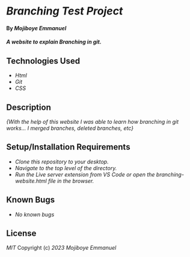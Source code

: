 # _Branching Test Project_

#### By _**Mojiboye Emmanuel**_

#### _A website to explain Branching in git._

## Technologies Used

* _Html_
* _Git_
* _CSS_

## Description 

_{With the help of this website I was able to learn how branching in git works... I merged branches, deleted branches, etc}_

## Setup/Installation Requirements 
* _Clone this repository to your desktop._ 
* _Navigate to the top level of the directory._ 
* _Run the Live server extension from VS Code or open the branching-website.html file in the browser._

## Known Bugs 
* _No known bugs_ 

## License 
_MIT_ 
Copyright (c) _2023_ _Mojiboye Emmanuel_
